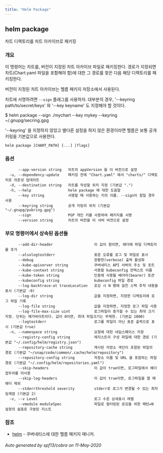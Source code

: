 ```yaml
---
title: "Helm Package"
---
```


## helm package

차트 디렉토리를 차트 아카이브로 패키징

### 개요


이 명령어는 차트를, 버전이 지정된 차트 아카이브 파일로 패키징한다. 
경로가 지정되면 차트(Chart.yaml 파일을 포함해야 함)에 대한 그 경로를 찾은 다음
해당 디렉토리를 패키징한다.

버전이 지정된 차트 아카이브는 헬름 패키지 저장소에서 사용된다.

차트에 서명하려면 `--sign` 플래그를 사용하자. 대부분의 경우, 
'--keyring path/to/secret/keys' 와 '--key keyname' 도 지정해야 할 것이다.

  $ helm package --sign ./mychart --key mykey --keyring ~/.gnupg/secring.gpg

'--keyring' 을 지정하지 않았고 별다른 설정을 하지 않은 환경이라면
헬름은 보통 공개 키링을 기본값으로 사용한다.


```
helm package [CHART_PATH] [...] [flags]
```

### 옵션

```
      --app-version string   차트의 appVersion 을 이 버전으로 설정
  -u, --dependency-update    패키징 전에 "Chart.yaml" 에서 "charts/" 디렉토리로 의존성 업데이트
  -d, --destination string   차트를 작성할 위치 지정 (기본값 ".")
  -h, --help                 helm package 에 대한 도움말
      --key string           서명할 때 사용하는 키의 이름. --sign이 참일 경우 사용
      --keyring string       공개 키링의 위치 (기본값 "~/.gnupg/pubring.gpg")
      --sign                 PGP 개인 키를 사용하여 패키지를 서명
      --version string       차트의 버전을 이 서버 버전으로 설정
```

### 부모 명령어에서 상속된 옵션들

```
      --add-dir-header                   이 값이 참이면, 헤더에 파일 디렉토리를 추가
      --alsologtostderr                  표준 오류를 로그 및 파일로 표시
      --debug                            장황한(verbose) 출력 활성화
      --kube-apiserver string            쿠버네티스 API 서버의 주소 및 포트
      --kube-context string              사용할 kubeconfig 컨텍스트 이름
      --kube-token string                인증에 사용될 베어러(bearer) 토큰
      --kubeconfig string                kubeconfig 파일 경로
      --log-backtrace-at traceLocation   로깅 시 N 행에 걸친 스택 추적 내용을 표시 (기본값 :0)
      --log-dir string                   값을 지정하면, 지정한 디렉토리에 로그 파일 기록
      --log-file string                  값을 지정하면, 지정한 로그 파일 사용
      --log-file-max-size uint           로그파일이 증가할 수 있는 최대 크기 지정. 단위는 메가바이트이다. 값이 0이면, 최대 파일크기는 무제한. (기본값 1800)
      --logtostderr                      로그를 파일이 아닌 표준 출력으로 표시 (기본값 true)
  -n, --namespace string                 요청에 대한 네임스페이스 지정
      --registry-config string           레지스트리 구성 파일에 대한 경로 (기본값 "~/.config/helm/registry.json")
      --repository-cache string          캐시된 저장소 색인이 포함된 파일의 경로 (기본값 "~/snap/code/common/.cache/helm/repository")
      --repository-config string         저장소 이름 및 URL 을 포함하는 파일 경로 (기본값 "~/.config/helm/repositories.yaml")
      --skip-headers                     이 값이 true이면, 로그파일에서 헤더 접두어를 미사용
      --skip-log-headers                 이 값이 true이면, 로그파일을 열 때 헤더 제외
      --stderrthreshold severity         stderr로 로그가 변경될 수 있는 최저 임계점 (기본값 2)
  -v, --v Level                          로그 수준 상세표시 레벨
      --vmodule moduleSpec               파일로 필터링된 로깅을 위한 패턴=N 설정의 쉼표로 구분된 리스트
```

### 참조

* [helm](../helm)	 - 쿠버네티스에 대한 헬름 패키지 매니저.

###### Auto generated by spf13/cobra on 11-May-2020
